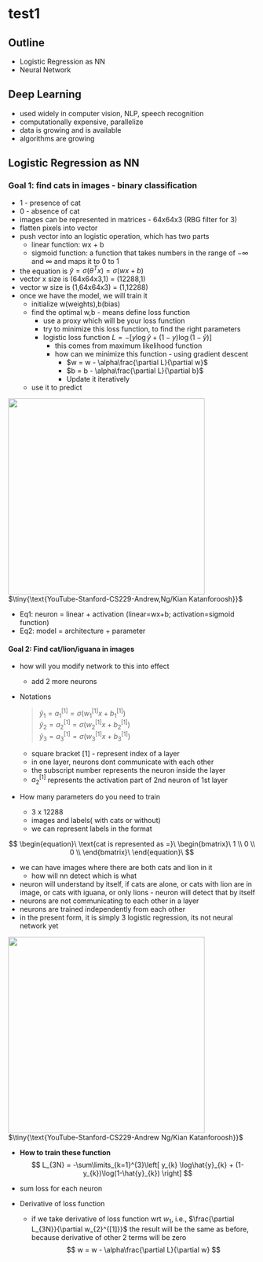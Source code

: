 # test1

## Outline
- Logistic Regression as NN
- Neural Network

## Deep Learning
- used widely in computer vision, NLP, speech recognition
- computationally expensive, parallelize
- data is growing and is available
- algorithms are growing

## Logistic Regression as NN

### Goal 1: find cats in images - binary classification
  - 1 - presence of cat
  - 0 - absence of cat
- images can be represented in matrices - 64x64x3 (RBG filter for 3)
- flatten pixels into vector
- push vector into an logistic operation, which has two parts
  - linear function: wx + b
  - sigmoid function: a function that takes numbers in the range of $-\infty$ and $\infty$ and maps it to 0 to 1
- the equation is $\hat{y} = \sigma(\theta^{T}x) = \sigma(wx+b)$
- vector x size is (64x64x3,1) = (12288,1)
- vector w size is (1,64x64x3) = (1,12288)
- once we have the model, we will train it 
  - initialize w(weights),b(bias)
  - find the optimal w,b - means define loss function
    - use a proxy which will be your loss function
    - try to minimize this loss function, to find the right parameters
    - logistic loss function $L = -[y\log\hat{y} + (1-y)\log(1-\hat{y}) ]$
      - this comes from maximum likelihood function
      - how can we minimize this function - using gradient descent
        - $w = w - \alpha\frac{\partial L}{\partial w}$
        - $b = b - \alpha\frac{\partial L}{\partial b}$
        - Update it iteratively
  - use it to predict 


<img src="images/11_logisticFun.png" width=400 height=400>  
$\tiny{\text{YouTube-Stanford-CS229-Andrew,Ng/Kian Katanforoosh}}$  

- Eq1: neuron = linear + activation (linear=wx+b; activation=sigmoid function)
- Eq2: model = architecture + parameter

#### Goal 2: Find cat/lion/iguana in images
- how will you modify network to this into effect
  - add 2 more neurons
- Notations
  > $\hat{y}_{1} = a_{1}^{[1]} = \sigma(w_{1}^{[1]}x + b_{1}^{[1]})$  
  > $\hat{y}_{2} = a_{2}^{[1]} = \sigma(w_{2}^{[1]}x + b_{2}^{[1]})$  
  > $\hat{y}_{3}= a_{3}^{[1]} = \sigma(w_{3}^{[1]}x + b_{3}^{[1]})$  
    - square bracket [1] - represent index of a layer
    - in one layer, neurons dont communicate with each other
    - the subscript number represents the neuron inside the layer
    - $a_{2}^{[1]}$ represents the activation part of 2nd neuron of 1st layer
    
- How many parameters do you need to train 
  - 3 x 12288
  - images and labels( with cats or without)
  - we can represent labels in the format

$$
\begin{equation}\
\text{cat is represented as =}\
\begin{bmatrix}\
1 \\
0 \\
0 \\
\end{bmatrix}\
\end{equation}\
$$

  - we can have images where there are both cats and lion in it
    - how will nn detect which is what
  - neuron will understand by itself, if cats are alone, or cats with lion are in image, or cats with iguana, or only lions - neuron will detect that by itself
  - neurons are not communicating to each other in a layer
  - neurons are trained independently from each other
  - in the present form, it is simply 3 logistic regression, its not neural network yet
  

<img src="images/11_logisticFun2.png" width=400 height=400>  
$\tiny{\text{YouTube-Stanford-CS229-Andrew Ng/Kian Katanforoosh}}$   


- __How to train these function__
$$ L_{3N} = -\sum\limits_{k=1}^{3}\left[ y_{k} \log\hat{y}_{k} + (1-y_{k})\log(1-\hat{y}_{k}) \right]  $$
- sum loss for each neuron

- Derivative of loss function 
  - if we take derivative of loss function wrt $w_{1}$, i.e., $\frac{\partial L_{3N}}{\partial w_{2}^{[1]}}$ the result will be the same as before, because derivative of other 2 terms will be zero
$$ w = w - \alpha\frac{\partial L}{\partial w} $$


